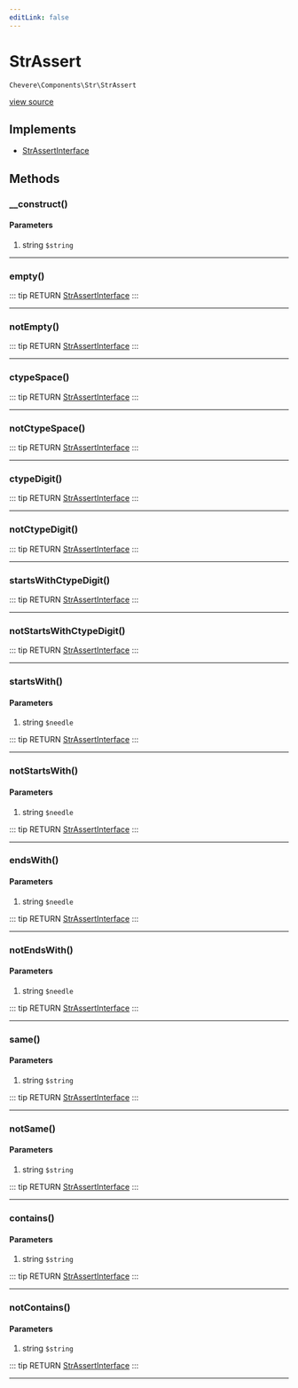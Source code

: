 ```yaml
---
editLink: false
---
```


# StrAssert

`Chevere\Components\Str\StrAssert`

[view source](https://github.com/chevere/chevere/blob/master/Str/StrAssert.php)

## Implements

- [StrAssertInterface](../../Interfaces/Str/StrAssertInterface.md)

## Methods

### __construct()

#### Parameters

1. string `$string`

---

### empty()

::: tip RETURN
[StrAssertInterface](../../Interfaces/Str/StrAssertInterface.md)
:::

---

### notEmpty()

::: tip RETURN
[StrAssertInterface](../../Interfaces/Str/StrAssertInterface.md)
:::

---

### ctypeSpace()

::: tip RETURN
[StrAssertInterface](../../Interfaces/Str/StrAssertInterface.md)
:::

---

### notCtypeSpace()

::: tip RETURN
[StrAssertInterface](../../Interfaces/Str/StrAssertInterface.md)
:::

---

### ctypeDigit()

::: tip RETURN
[StrAssertInterface](../../Interfaces/Str/StrAssertInterface.md)
:::

---

### notCtypeDigit()

::: tip RETURN
[StrAssertInterface](../../Interfaces/Str/StrAssertInterface.md)
:::

---

### startsWithCtypeDigit()

::: tip RETURN
[StrAssertInterface](../../Interfaces/Str/StrAssertInterface.md)
:::

---

### notStartsWithCtypeDigit()

::: tip RETURN
[StrAssertInterface](../../Interfaces/Str/StrAssertInterface.md)
:::

---

### startsWith()

#### Parameters

1. string `$needle`

::: tip RETURN
[StrAssertInterface](../../Interfaces/Str/StrAssertInterface.md)
:::

---

### notStartsWith()

#### Parameters

1. string `$needle`

::: tip RETURN
[StrAssertInterface](../../Interfaces/Str/StrAssertInterface.md)
:::

---

### endsWith()

#### Parameters

1. string `$needle`

::: tip RETURN
[StrAssertInterface](../../Interfaces/Str/StrAssertInterface.md)
:::

---

### notEndsWith()

#### Parameters

1. string `$needle`

::: tip RETURN
[StrAssertInterface](../../Interfaces/Str/StrAssertInterface.md)
:::

---

### same()

#### Parameters

1. string `$string`

::: tip RETURN
[StrAssertInterface](../../Interfaces/Str/StrAssertInterface.md)
:::

---

### notSame()

#### Parameters

1. string `$string`

::: tip RETURN
[StrAssertInterface](../../Interfaces/Str/StrAssertInterface.md)
:::

---

### contains()

#### Parameters

1. string `$string`

::: tip RETURN
[StrAssertInterface](../../Interfaces/Str/StrAssertInterface.md)
:::

---

### notContains()

#### Parameters

1. string `$string`

::: tip RETURN
[StrAssertInterface](../../Interfaces/Str/StrAssertInterface.md)
:::

---
